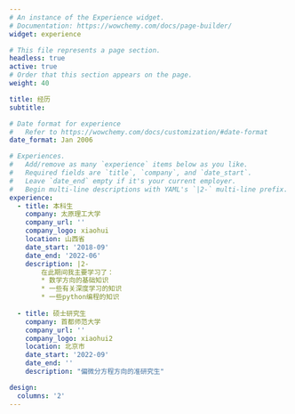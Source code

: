 ```yaml
---
# An instance of the Experience widget.
# Documentation: https://wowchemy.com/docs/page-builder/
widget: experience

# This file represents a page section.
headless: true
active: true
# Order that this section appears on the page.
weight: 40

title: 经历
subtitle:

# Date format for experience
#   Refer to https://wowchemy.com/docs/customization/#date-format
date_format: Jan 2006

# Experiences.
#   Add/remove as many `experience` items below as you like.
#   Required fields are `title`, `company`, and `date_start`.
#   Leave `date_end` empty if it's your current employer.
#   Begin multi-line descriptions with YAML's `|2-` multi-line prefix.
experience:
  - title: 本科生
    company: 太原理工大学
    company_url: ''
    company_logo: xiaohui
    location: 山西省
    date_start: '2018-09'
    date_end: '2022-06'
    description: |2-
        在此期间我主要学习了：
        * 数学方向的基础知识
        * 一些有关深度学习的知识
        * 一些python编程的知识
        
  - title: 硕士研究生
    company: 首都师范大学
    company_url: ''
    company_logo: xiaohui2
    location: 北京市
    date_start: '2022-09'
    date_end: ''
    description: "偏微分方程方向的准研究生"

design:
  columns: '2'
---
```

